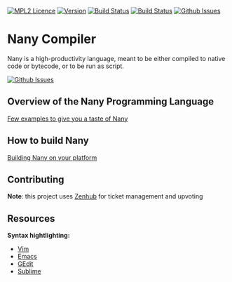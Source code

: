 <a href="https://www.mozilla.org/en-US/MPL/2.0/">![MPL2 Licence](http://img.shields.io/badge/license-MPL2-blue.svg?style=flat-square)</a>
<a href="https://github.com/nany-lang/nany/releases">![Version](https://badge.fury.io/gh/nany-lang%2Fnany.svg?style=flat-square)</a>
<a href="https://travis-ci.org/nany-lang/nany">![Build Status](https://img.shields.io/travis/nany-lang/nany/master.svg?label=linux/osx&style=flat-square)</a>
<a href="https://ci.appveyor.com/project/milipili/nany">![Build Status](https://img.shields.io/appveyor/ci/milipili/nany/master.svg?label=windows&style=flat-square)</a>
<a href="https://github.com/nany-lang/nany/issues">![Github Issues](https://img.shields.io/github/issues/nany-lang/nany.svg?style=flat-square)</a>




Nany Compiler
=============

Nany is a high-productivity language, meant to be either compiled to native
code or bytecode, or to be run as script.

<a href="https://gitter.im/nany-lang/nany" target="_blank">![Github Issues](https://img.shields.io/gitter/room/nany-lang/nany.svg)</a>


Overview of the Nany Programming Language
-----------------------------------------

[Few examples to give you a taste of Nany](examples/)



How to build Nany
-----------------

[Building Nany on your platform](src/readme.md)



Contributing
------------

**Note**: this project uses [Zenhub](https://www.zenhub.io/) for ticket management and upvoting



Resources
---------

**Syntax hightlighting:**

* [Vim](//github.com/nany-lang/nany-syntax-vim)
* [Emacs](//github.com/nany-lang/nany-syntax-emacs)
* [GEdit](//github.com/nany-lang/nany-syntax-gedit)
* [Sublime](//github.com/nany-lang/nany-syntax-sublime)
